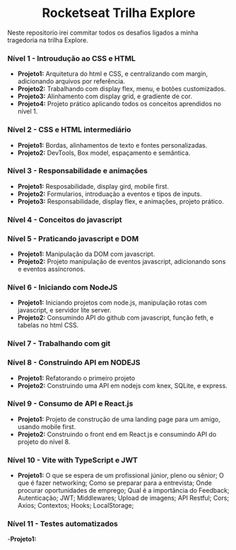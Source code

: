 <h1 align="center">Rocketseat Trilha Explore</h1>

Neste repositorio irei commitar todos os desafios ligados a minha tragedoria na trilha Explore.

### Nível 1 - Introudução ao CSS e HTML

- <b>Projeto1:</b> Arquitetura do html e CSS, e centralizando com margin, adicionando arquivos por referência.
- <b>Projeto2:</b> Trabalhando com display flex, menu, e botões customizados.
- <b>Projeto3:</b> Alinhamento com display grid, e gradiente de cor.
- <b>Projeto4:</b> Projeto prático aplicando todos os conceitos aprendidos no nível 1.

### Nível 2 - CSS e HTML intermediário

- <b>Projeto1:</b> Bordas, alinhamentos de texto e fontes personalizadas.
- <b>Projeto2:</b> DevTools, Box model, espaçamento e semântica.

### Nível 3 - Responsabilidade e animações

- <b>Projeto1:</b> Resposabilidade, display gird, mobile first.
- <b>Projeto2:</b> Formularios, introduação a eventos e tipos de inputs.
- <b>Projeto3:</b> Responsabilidade, display flex, e animações, projeto prático.

### Nível 4 - Conceitos do javascript

### Nível 5 - Praticando javascript e DOM

- <b>Projeto1:</b> Manipulação da DOM com javascript.
- <b>Projeto2:</b> Projeto manipulação de eventos javascript, adicionando sons e eventos assíncronos.

### Nível 6 - Iniciando com NodeJS

- <b>Projeto1:</b> Iniciando projetos com node.js, manipulação rotas com javascript, e servidor lite server.
- <b>Projeto2:</b> Consumindo API do github com javascript, função feth, e tabelas no html CSS.

### Nível 7 - Trabalhando com git

### Nível 8 - Construindo API em NODEJS

- <b>Projeto1:</b> Refatorando o primeiro projeto
- <b>Projeto2:</b> Construindo uma API em nodejs com knex, SQLite, e express.

### Nível 9 - Consumo de API e React.js

- <b>Projeto1:</b> Projeto de construção de uma landing page para um amigo, usando mobile first.
- <b>Projeto2:</b> Construindo o front end em React.js e consumindo API do projeto do nível 8.

### Nível 10 - Vite with TypeScript e JWT

- <b>Projeto1:</b> O que se espera de um profissional júnior, pleno ou sênior; O que é fazer networking; Como se preparar para a entrevista; Onde procurar oportunidades de emprego; Qual é a importância do Feedback; Autenticação; JWT; Middlewares; Upload de imagens; API Restful; Cors; Axios; Contextos; Hooks; LocalStorage;

### Nível 11 - Testes automatizados

-<b>Projeto1:</b>

